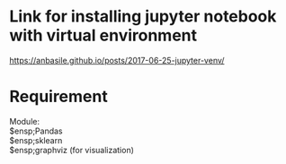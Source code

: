 # Link for installing jupyter notebook with virtual environment

https://anbasile.github.io/posts/2017-06-25-jupyter-venv/

# Requirement
Module:  
    $ensp;Pandas  
    $ensp;sklearn  
    $ensp;graphviz (for visualization)
